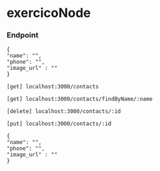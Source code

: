# exercicoNode
### Endpoint
``` [POST] localhost:3000/contacts
{
"name": "",
"phone": "",
"image_url" : ""
}
```
```
[get] localhost:3000/contacts
```
```
[get] localhost:3000/contacts/findByName/:name
```
```
[delete] localhost:3000/contacts/:id
```

```
[put] localhost:3000/contacts/:id

{
"name": "",
"phone": "",
"image_url" : ""
}
```
